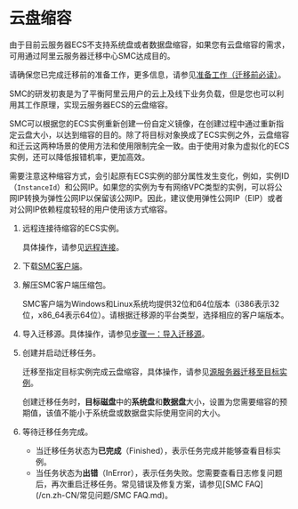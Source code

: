 # 云盘缩容

由于目前云服务器ECS不支持系统盘或者数据盘缩容，如果您有云盘缩容的需求，可用通过阿里云服务器迁移中心SMC达成目的。

请确保您已完成迁移前的准备工作，更多信息，请参见[准备工作（迁移前必读）](/cn.zh-CN/用户指南/准备工作（迁移前必读）.md)。

SMC的研发初衷是为了平衡阿里云用户的云上及线下业务负载，但是您也可以利用其工作原理，实现云服务器ECS的云盘缩容。

SMC可以根据您的ECS实例重新创建一份自定义镜像，在创建过程中通过重新指定云盘大小，以达到缩容的目的。除了将目标对象换成了ECS实例之外，云盘缩容和迁云这两种场景的使用方法和使用限制完全一致。由于使用对象为虚拟化的ECS实例，还可以降低报错机率，更加高效。

需要注意这种缩容方式，会引起原有ECS实例的部分属性发生变化，例如，实例ID（`InstanceId`）和公网IP。如果您的实例为专有网络VPC类型的实例，可以将公网IP转换为弹性公网IP以保留该公网IP。因此，建议使用弹性公网IP（EIP）或者对公网IP依赖程度较轻的用户使用该方式缩容。

1.  远程连接待缩容的ECS实例。

    具体操作，请参见[远程连接](/cn.zh-CN/实例/连接实例/连接Linux实例/使用用户名密码验证连接Linux实例.md)。

2.  下载[SMC客户端](https://p2v-tools.oss-cn-hangzhou.aliyuncs.com/smc/Alibaba_Cloud_Migration_Tool.zip?file=Alibaba_Cloud_Migration_Tool.zip)。

3.  解压SMC客户端压缩包。

    SMC客户端为Windows和Linux系统均提供32位和64位版本（i386表示32位，x86\_64表示64位）。请根据迁移源的平台类型，选择相应的客户端版本。

4.  导入迁移源。具体操作，请参见[步骤一：导入迁移源](/cn.zh-CN/用户指南/步骤一：导入迁移源.md)。

5.  创建并启动迁移任务。

    迁移至指定目标实例完成云盘缩容，具体操作，请参见[源服务器迁移至目标实例](/cn.zh-CN/最佳实践/源服务器迁移至目标实例.md)。

    创建迁移任务时，**目标磁盘**中的**系统盘**和**数据盘**大小，设置为您需要缩容的预期值，该值不能小于系统盘或数据盘实际使用空间的大小。

6.  等待迁移任务完成。

    -   当迁移任务状态为**已完成**（Finished），表示任务完成并能够查看目标实例。
    -   当任务状态为**出错**（InError），表示任务失败。您需要查看日志修复问题后，再次重启迁移任务。常见错误及修复方案，请参见[SMC FAQ](/cn.zh-CN/常见问题/SMC FAQ.md)。

